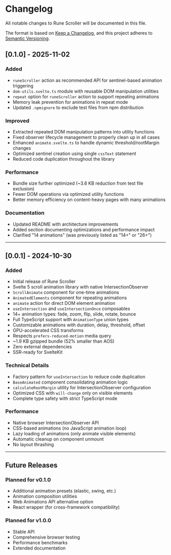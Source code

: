 # Changelog

All notable changes to Rune Scroller will be documented in this file.

The format is based on [Keep a Changelog](https://keepachangelog.com/en/1.0.0/),
and this project adheres to [Semantic Versioning](https://semver.org/spec/v2.0.0.html).

## [0.1.0] - 2025-11-02

### Added

- `runeScroller` action as recommended API for sentinel-based animation triggering
- `dom-utils.svelte.ts` module with reusable DOM manipulation utilities
- `repeat` option for `runeScroller` action to support repeating animations
- Memory leak prevention for animations in repeat mode
- Updated `.npmignore` to exclude test files from npm distribution

### Improved

- Extracted repeated DOM manipulation patterns into utility functions
- Fixed observer lifecycle management to properly clean up in all cases
- Enhanced `animate.svelte.ts` to handle dynamic threshold/rootMargin changes
- Optimized sentinel creation using single `cssText` statement
- Reduced code duplication throughout the library

### Performance

- Bundle size further optimized (~3.6 KB reduction from test file exclusion)
- Fewer DOM operations via optimized utility functions
- Better memory efficiency on content-heavy pages with many animations

### Documentation

- Updated README with architecture improvements
- Added section documenting optimizations and performance impact
- Clarified "14 animations" (was previously listed as "14+" or "26+")

---

## [0.0.1] - 2024-10-30

### Added

- Initial release of Rune Scroller
- Svelte 5 scroll animation library with native IntersectionObserver
- `ScrollAnimate` component for one-time animations
- `AnimatedElements` component for repeating animations
- `animate` action for direct DOM element animation
- `useIntersection` and `useIntersectionOnce` composables
- 14+ animation types: fade, zoom, flip, slide, rotate, bounce
- Full TypeScript support with `AnimationType` union types
- Customizable animations with duration, delay, threshold, offset
- GPU-accelerated CSS transforms
- Respects `prefers-reduced-motion` media query
- ~1.9 KB gzipped bundle (52% smaller than AOS)
- Zero external dependencies
- SSR-ready for SvelteKit

### Technical Details

- Factory pattern for `useIntersection` to reduce code duplication
- `BaseAnimated` component consolidating animation logic
- `calculateRootMargin` utility for IntersectionObserver configuration
- Optimized CSS with `will-change` only on visible elements
- Complete type safety with strict TypeScript mode

### Performance

- Native browser IntersectionObserver API
- CSS-based animations (no JavaScript animation loop)
- Lazy loading of animations (only animate visible elements)
- Automatic cleanup on component unmount
- No layout thrashing

---

## Future Releases

### Planned for v0.1.0

- Additional animation presets (elastic, swing, etc.)
- Animation composition utilities
- Web Animations API alternative option
- React wrapper (for cross-framework compatibility)

### Planned for v1.0.0

- Stable API
- Comprehensive browser testing
- Performance benchmarks
- Extended documentation
